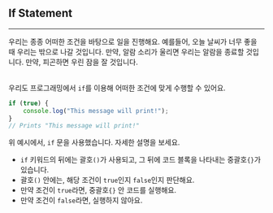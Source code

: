 ## If Statement
---
우리는 종종 어떠한 조건을 바탕으로 일을 진행해요. 예를들어, 오늘 날씨가 너무 좋을 때 우리는 밖으로 나갈 것입니다. 만약, 알람 소리가 울리면 우리는 알람을 종료할 것입니다. 만약, 피곤하면 우린 잠을 잘 것입니다.
<br>
<br>

우리도 프로그래밍에서 `if`를 이용해 어떠한 조건에 맞게 수행할 수 있어요.
```javascript
if (true) {
    console.log("This message will print!");
}
// Prints "This message will print!"
```
위 예시에서, `if` 문을 사용했습니다. 자세한 설명을 보세요.
- `if` 키워드의 뒤에는 괄호`()`가 사용되고, 그 뒤에 코드 블록을 나타내는 중괄호`{}`가 있습니다.
- 괄호`()` 안에는, 해당 조건이 `true`인지 `false`인지 판단해요.
- 만약 조건이 `true`라면, 중괄호`{}` 안 코드를 실행해요.
- 만약 조건이 `false`라면, 실행하지 않아요.